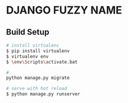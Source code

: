 # DJANGO FUZZY NAME

## Build Setup

```bash
# install virtualenv
$ pip install virtualenv
$ virtualenv env
$ \env\Scripts\activate.bat

#
python manage.py migrate

# serve with hot reload
$ python manage.py runserver
```

